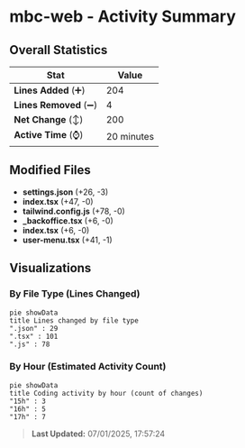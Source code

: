 # mbc-web - Activity Summary 

## Overall Statistics

| Stat                   | Value                                                             |
| ---------------------- | ----------------------------------------------------------------- |
| **Lines Added** (➕)   | 204                                          |
| **Lines Removed** (➖) | 4                                        |
| **Net Change** (↕)    | 200                |
| **Active Time** (⌚)   | 20 minutes |


## Modified Files
- **settings.json** (+26, -3)
- **index.tsx** (+47, -0)
- **tailwind.config.js** (+78, -0)
- **_backoffice.tsx** (+6, -0)
- **index.tsx** (+6, -0)
- **user-menu.tsx** (+41, -1)

## Visualizations

### By File Type (Lines Changed)

```mermaid
pie showData
title Lines changed by file type
".json" : 29
".tsx" : 101
".js" : 78
```

### By Hour (Estimated Activity Count)

```mermaid
pie showData
title Coding activity by hour (count of changes)
"15h" : 3
"16h" : 5
"17h" : 7
```


> **Last Updated:** 07/01/2025, 17:57:24